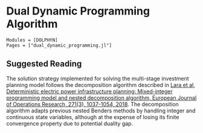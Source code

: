 # Dual Dynamic Programming Algorithm
```@autodocs
Modules = [DOLPHYN]
Pages = ["dual_dynamic_programming.jl"]
```

## Suggested Reading
The solution strategy implemented for solving the multi-stage investment planning model follows the decomposition algorithm described in [Lara et al, Deterministic electric power infrastructure planning: Mixed-integer programming model and nested decomposition algorithm, European Journal of Operations Research, 271(3), 1037-1054, 2018](https://www.sciencedirect.com/science/article/pii/S0377221718304466). The decomposition algorithm adapts previous nested Benders methods by handling integer and continuous state variables, although at the expense of losing its finite convergence property due to potential duality gap.
